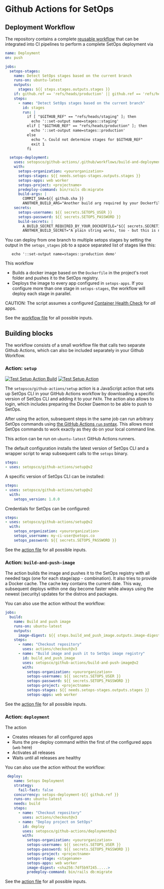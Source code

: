 # Github Actions for SetOps

## Deployment Workflow

The repository contains a complete [reusable workflow](https://docs.github.com/en/actions/using-workflows/reusing-workflows) that can be integrated into CI pipelines to perform a complete SetOps deployment via

```yaml
name: Deployment
on: push

jobs:
  setops-stages:
    name: Detect SetOps stages based on the current branch
    runs-on: ubuntu-latest
    outputs:
      stages: ${{ steps.stages.outputs.stages }}
    if: github.ref == 'refs/heads/production' || github.ref == 'refs/heads/staging'
    steps:
      - name: "Detect SetOps stages based on the current branch"
        id: stages
        run: |
          if [ "$GITHUB_REF" == "refs/heads/staging" ]; then
            echo '::set-output name=stages::staging'
          elif [ "$GITHUB_REF" == "refs/heads/production" ]; then
            echo '::set-output name=stages::production'
          else
            echo "⚠️ Could not determine stages for $GITHUB_REF"
            exit 1
          fi

  setops-deployment:
    uses: setopsco/github-actions/.github/workflows/build-and-deployment-workflow.yml@v2
    with:
      setops-organization: <yourorganization>
      setops-stages: ${{ needs.setops-stages.outputs.stages }}
      setops-apps: web worker
      setops-project: <projectname>
      predeploy-command: bin/rails db:migrate
      build-args: |
        COMMIT_SHA=${{ github.sha }}
        ANOTHER_BUILD_ARG="Another build arg required by your Dockerfile"
    secrets:
      setops-username: ${{ secrets.SETOPS_USER }}
      setops-password: ${{ secrets.SETOPS_PASSWORD }}
      build-secrets: |
        A_BUILD_SECRET_REQUIRED_BY_YOUR_DOCKERFILE="${{ secrets.SECRET1 }}"
        ANOTHER_BUILD_SECRET="A plain string works, too - but this is not secret anymore :-)"
```

You can deploy from one branch to multiple setops stages by setting the output in the `setops_stages` job to a space separated list of stages like this:
```
   echo '::set-output name=stages::production demo'
```


This workflow

* Builds a docker image based on the `Dockerfile` in the project's root folder and pushes it to the SetOps registry.
* Deploys the image to every app configured in `setops-apps`. If you configure more than one stage in `setops-stages`, the workflow will deploy each stage in parallel.

CAUTION: The script assumes a configured [Container Health Check](https://docs.setops.co/latest/user/configuration/apps/#container-health-check) for *all* apps.

See the [workflow file](.github/workflows/build-and-deployment-workflow.yml) for all possible inputs.

## Building blocks

The workflow consists of a small workflow file that calls two separate Github Actions, which can also be included separately in your Github Workflow.

### Action: `setup`

<p align="left">
  <a href="https://github.com/setopsco/github-actions/actions"><img alt="Test Setup Action Build" src="https://github.com/setopsco/github-actions/workflows/test-setup-action-build/badge.svg" /></a>
  <a href="https://github.com/setopsco/github-actions/actions"><img alt="Test Setup Action" src="https://github.com/setopsco/github-actions/workflows/test-setup-action/badge.svg" /></a>
</p>

The `setopsco/github-actions/setup` action is a JavaScript action that sets up SetOps CLI in your GitHub Actions workflow by downloading a specific version of SetOps CLI and adding it to your `PATH`. The action also allows to login, which includes preparing the Docker Daemon to be able to push to SetOps.

After using the action, subsequent steps in the same job can run arbitrary SetOps commands using [the GitHub Actions `run` syntax](https://help.github.com/en/actions/reference/workflow-syntax-for-github-actions#jobsjob_idstepsrun). This allows most SetOps commands to work exactly as they do on your local command line.

This action can be run on `ubuntu-latest` GitHub Actions runners.

The default configuration installs the latest version of SetOps CLI and a wrapper script to wrap subsequent calls to the `setops` binary.

```yaml
steps:
- uses: setopsco/github-actions/setup@v2
```

A specific version of SetOps CLI can be installed:

```yaml
steps:
- uses: setopsco/github-actions/setup@v2
  with:
    setops_version: 1.0.0
```

Credentials for SetOps can be configured:

```yaml
steps:
- uses: setopsco/github-actions/setup@v2
  with:
    setops_organization: <yourorganization>
    setops_username: my-ci-user@setops.co
    setops_password: ${{ secrets.SETOPS_PASSWORD }}
```

See the [action file](setup/action.yml) for all possible inputs.

### Action: `build-and-push-image`

The action builds the image and pushes it to the SetOps registry with all needed tags (one for each stage/app - combination). It also tries to provide a Docker cache. The cache key contains the current date. This way, subsequent deploys within one day become faster while always using the newest (security) updates for the distros and packages.

You can also use the action without the workflow:

```yaml
jobs:
  build:
    name: Build and push image
    runs-on: ubuntu-latest
    outputs:
      image-digest: ${{ steps.build_and_push_image.outputs.image-digest }}
    steps:
      - name: "Checkout repository"
        uses: actions/checkout@v3
      - name: "Build image and push it to SetOps image registry"
        id: build_and_push_image
        uses: setopsco/github-actions/build-and-push-image@v2
        with:
          setops-organization: <yourorganization>
          setops-username: ${{ secrets.SETOPS_USER }}
          setops-password: ${{ secrets.SETOPS_PASSWORD }}
          setops-project: <projectname>
          setops-stages: ${{ needs.setops-stages.outputs.stages }}
          setops-apps: web worker
```

See the [action file](setops-build-and-push-image/action.yml) for all possible inputs.

### Action: `deployment`

The action

* Creates releases for all configured apps
* Runs the pre-deploy command within the first of the configured apps (`web` here)
* Activates all releases
* Waits until all releases are healthy

You can also use the action without the workflow:

```yaml
 deploy:
    name: Setops Deployment
    strategy:
      fail-fast: false
    concurrency: setops-deployment-${{ github.ref }}
    runs-on: ubuntu-latest
    needs: build
    steps:
      - name: "Checkout repository"
        uses: actions/checkout@v3
      - name: "Deploy project on SetOps"
        id: deploy
        uses: setopsco/github-actions/deployment@v2
        with:
          setops-organization: <yourorganization>
          setops-username: ${{ secrets.SETOPS_USER }}
          setops-password: ${{ secrets.SETOPS_PASSWORD }}
          setops-project: <projectname>
          setops-stage: <stagename>
          setops-apps: web worker
          image-digest: <sha256:7df5b97245.....>
          predeploy-command: bin/rails db:migrate
```

See the [action file](setops-deployment/action.yml) for all possible inputs.
